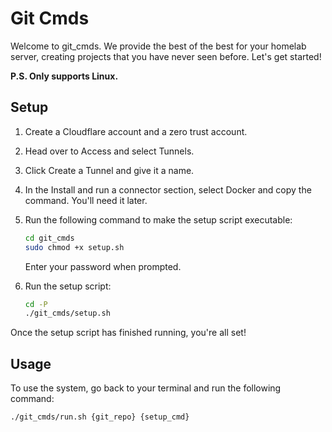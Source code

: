 # Git Cmds

Welcome to git_cmds. We provide the best of the best for your homelab server, creating projects that you have never seen before. Let's get started!

**P.S. Only supports Linux.**

## Setup

1. Create a Cloudflare account and a zero trust account.
2. Head over to Access and select Tunnels.
3. Click Create a Tunnel and give it a name.
4. In the Install and run a connector section, select Docker and copy the command. You'll need it later.
5. Run the following command to make the setup script executable:

    ```bash
    cd git_cmds
    sudo chmod +x setup.sh
    ```

    Enter your password when prompted.

6. Run the setup script:

    ```bash
    cd -P
    ./git_cmds/setup.sh
    ```

Once the setup script has finished running, you're all set!

## Usage

To use the system, go back to your terminal and run the following command:

```bash
./git_cmds/run.sh {git_repo} {setup_cmd}